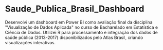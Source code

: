 # Saude_Publica_Brasil_Dashboard
Desenvolvi um dashboard em Power BI como avaliação final da disciplina "Visualização de Dados Aplicada" no curso de Bacharelado em Estatística e Ciência de Dados. Utilizei R para processamento e integração dos dados de saúde pública (2013-2017) disponibilizados pelo Atlas Brasil, criando visualizações interativas.
